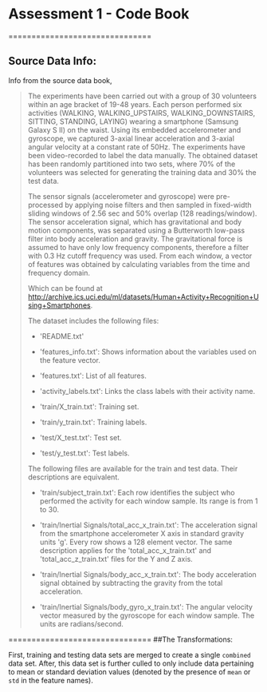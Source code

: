 # Assessment 1 - Code Book
===============================

## Source Data Info:

Info from the source data book, 

> The experiments have been carried out with a group of 30 volunteers within an age bracket of 19-48 years. Each person performed six activities (WALKING, WALKING_UPSTAIRS, WALKING_DOWNSTAIRS, SITTING, STANDING, LAYING) wearing a smartphone (Samsung Galaxy S II) on the waist. Using its embedded accelerometer and gyroscope, we captured 3-axial linear acceleration and 3-axial angular velocity at a constant rate of 50Hz. The experiments have been video-recorded to label the data manually. The obtained dataset has been randomly partitioned into two sets, where 70% of the volunteers was selected for generating the training data and 30% the test data. 
> 
> The sensor signals (accelerometer and gyroscope) were pre-processed by applying noise filters and then sampled in fixed-width sliding windows of 2.56 sec and 50% overlap (128 readings/window). The sensor acceleration signal, which has gravitational and body motion components, was separated using a Butterworth low-pass filter into body acceleration and gravity. The gravitational force is assumed to have only low frequency components, therefore a filter with 0.3 Hz cutoff frequency was used. From each window, a vector of features was obtained by calculating variables from the time and frequency domain.
> 
> Which can be found at http://archive.ics.uci.edu/ml/datasets/Human+Activity+Recognition+Using+Smartphones.
> 
> The dataset includes the following files:
> 
> - 'README.txt'
> 
> - 'features_info.txt': Shows information about the variables used on the feature vector.
> 
> - 'features.txt': List of all features.
> 
> - 'activity_labels.txt': Links the class labels with their activity name.
> 
> - 'train/X_train.txt': Training set.
> 
> - 'train/y_train.txt': Training labels.
> 
> - 'test/X_test.txt': Test set.
> 
> - 'test/y_test.txt': Test labels.
> 
> The following files are available for the train and test data. Their descriptions are equivalent. 
> 
> - 'train/subject_train.txt': Each row identifies the subject who performed the activity for each window sample. Its range is from 1 to 30. 
> 
> - 'train/Inertial Signals/total_acc_x_train.txt': The acceleration signal from the smartphone accelerometer X axis in standard gravity units 'g'. Every row shows a 128 element vector. The same description applies for the 'total_acc_x_train.txt' and 'total_acc_z_train.txt' files for the Y and Z axis. 
> 
> - 'train/Inertial Signals/body_acc_x_train.txt': The body acceleration signal obtained by subtracting the gravity from the total acceleration. 
> 
> - 'train/Inertial Signals/body_gyro_x_train.txt': The angular velocity vector measured by the gyroscope for each window sample. The units are radians/second. 


===============================
##The Transformations:

First, training and testing data sets are merged to create a single `combined` data set. After, this data set is further culled to only include data pertaining to mean or standard deviation values (denoted by the presence of `mean` or `std` in the feature names).
